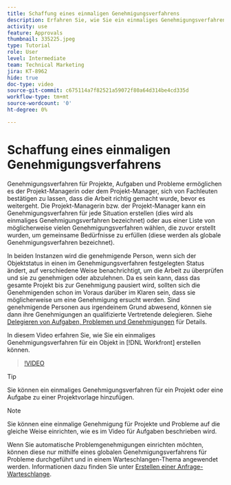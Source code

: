 ```yaml
---
title: Schaffung eines einmaligen Genehmigungsverfahrens
description: Erfahren Sie, wie Sie ein einmaliges Genehmigungsverfahren für ein Projekt, eine Aufgabe oder ein Problem in Workfront erstellen können.
activity: use
feature: Approvals
thumbnail: 335225.jpeg
type: Tutorial
role: User
level: Intermediate
team: Technical Marketing
jira: KT-8962
hide: true
doc-type: video
source-git-commit: c675114a7f82521a59072f80a64d314be4cd335d
workflow-type: tm+mt
source-wordcount: '0'
ht-degree: 0%

---
```


# Schaffung eines einmaligen Genehmigungsverfahrens

Genehmigungsverfahren für Projekte, Aufgaben und Probleme ermöglichen es der Projekt-Managerin oder dem Projekt-Manager, sich von Fachleuten bestätigen zu lassen, dass die Arbeit richtig gemacht wurde, bevor es weitergeht. Die Projekt-Managerin bzw. der Projekt-Manager kann ein Genehmigungsverfahren für jede Situation erstellen (dies wird als einmaliges Genehmigungsverfahren bezeichnet) oder aus einer Liste von möglicherweise vielen Genehmigungsverfahren wählen, die zuvor erstellt wurden, um gemeinsame Bedürfnisse zu erfüllen (diese werden als globale Genehmigungsverfahren bezeichnet).

In beiden Instanzen wird die genehmigende Person, wenn sich der Objektstatus in einen im Genehmigungsverfahren festgelegten Status ändert, auf verschiedene Weise benachrichtigt, um die Arbeit zu überprüfen und sie zu genehmigen oder abzulehnen. Da es sein kann, dass das gesamte Projekt bis zur Genehmigung pausiert wird, sollten sich die Genehmigenden schon im Voraus darüber im Klaren sein, dass sie möglicherweise um eine Genehmigung ersucht werden. Sind genehmigende Personen aus irgendeinem Grund abwesend, können sie dann ihre Genehmigungen an qualifizierte Vertretende delegieren. Siehe [Delegieren von Aufgaben, Problemen und Genehmigungen](https://experienceleague.adobe.com/docs/workfront-learn/tutorials-workfront/manage-work/approval-processes-and-milestone-paths/delegate-approvals.html?lang=de) für Details.

In diesem Video erfahren Sie, wie Sie ein einmaliges Genehmigungsverfahren für ein Objekt in [!DNL  Workfront] erstellen können.

>[!VIDEO](https://video.tv.adobe.com/v/335225/?quality=12&learn=on)

>[!TIP]
>
>Sie können ein einmaliges Genehmigungsverfahren für ein Projekt oder eine Aufgabe zu einer Projektvorlage hinzufügen.

>[!NOTE]
>
>Sie können eine einmalige Genehmigung für Projekte und Probleme auf die gleiche Weise einrichten, wie es im Video für Aufgaben beschrieben wird.
>
>Wenn Sie automatische Problemgenehmigungen einrichten möchten, können diese nur mithilfe eines globalen Genehmigungsverfahrens für Probleme durchgeführt und in einem Warteschlangen-Thema angewendet werden. Informationen dazu finden Sie unter [Erstellen einer Anfrage-Warteschlange](https://experienceleague.adobe.com/docs/workfront/using/manage-work/requests/create-and-manage-request-queues/create-request-queue.html?lang=de).

